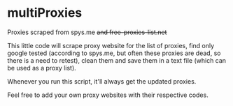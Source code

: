 # multiProxies
Proxies scraped from spys.me ~~and free-proxies-list.net~~

This little code will scrape proxy website for the list of proxies, find only google tested (according to spys.me, but often these proxies are dead, so there is a need to retest), clean them and save them in a text file (which can be used as a proxy list).

Whenever you run this script, it'll always get the updated proxies.

Feel free to add your own proxy websites with their respective codes.
